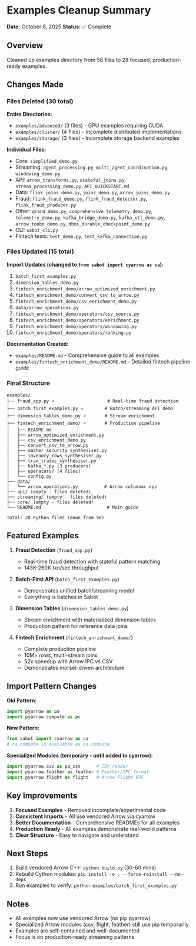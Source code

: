 # Examples Cleanup Summary

**Date:** October 6, 2025
**Status:** ✅ Complete

## Overview

Cleaned up examples directory from 58 files to 28 focused, production-ready examples.

## Changes Made

### Files Deleted (30 total)

**Entire Directories:**
- `examples/advanced/` (3 files) - GPU examples requiring CUDA
- `examples/cluster/` (4 files) - Incomplete distributed implementations
- `examples/storage/` (3 files) - Incomplete storage backend examples

**Individual Files:**
- Core: `simplified_demo.py`
- Streaming: `agent_processing.py`, `multi_agent_coordination.py`, `windowing_demo.py`
- API: `arrow_transforms.py`, `stateful_joins.py`, `stream_processing_demo.py`, `API_QUICKSTART.md`
- Data: `flink_joins_demo.py`, `joins_demo.py`, `arrow_joins_demo.py`
- Fraud: `flink_fraud_demo.py`, `flink_fraud_detector.py`, `flink_fraud_producer.py`
- Other: `grand_demo.py`, `comprehensive_telemetry_demo.py`, `telemetry_demo.py`, `kafka_bridge_demo.py`, `kafka_etl_demo.py`, `arrow_tonbo_demo.py`, `dbos_durable_checkpoint_demo.py`
- CLI: `sabot_cli.py`
- Fintech tests: `test_demo.py`, `test_kafka_connection.py`

### Files Updated (15 total)

**Import Updates (changed to `from sabot import cyarrow as ca`):**
1. `batch_first_examples.py`
2. `dimension_tables_demo.py`
3. `fintech_enrichment_demo/arrow_optimized_enrichment.py`
4. `fintech_enrichment_demo/convert_csv_to_arrow.py`
5. `fintech_enrichment_demo/csv_enrichment_demo.py`
6. `data/arrow_operations.py`
7. `fintech_enrichment_demo/operators/csv_source.py`
8. `fintech_enrichment_demo/operators/enrichment.py`
9. `fintech_enrichment_demo/operators/windowing.py`
10. `fintech_enrichment_demo/operators/ranking.py`

**Documentation Created:**
- `examples/README.md` - Comprehensive guide to all examples
- `examples/fintech_enrichment_demo/README.md` - Detailed fintech pipeline guide

### Final Structure

```
examples/
├── fraud_app.py ⭐                    # Real-time fraud detection
├── batch_first_examples.py ⭐        # Batch/streaming API demo
├── dimension_tables_demo.py ⭐       # Stream enrichment
├── fintech_enrichment_demo/ ⭐       # Production pipeline
│   ├── README.md
│   ├── arrow_optimized_enrichment.py
│   ├── csv_enrichment_demo.py
│   ├── convert_csv_to_arrow.py
│   ├── master_security_synthesiser.py
│   ├── invenory_rows_synthesiser.py
│   ├── trax_trades_synthesiser.py
│   ├── kafka_*.py (3 producers)
│   ├── operators/ (4 files)
│   └── config.py
├── data/
│   └── arrow_operations.py          # Arrow columnar ops
├── api/ (empty - files deleted)
├── streaming/ (empty - files deleted)
├── core/ (empty - files deleted)
└── README.md                         # Main guide

Total: 28 Python files (down from 58)
```

## Featured Examples

1. **Fraud Detection** (`fraud_app.py`)
   - Real-time fraud detection with stateful pattern matching
   - 143K-260K txn/sec throughput

2. **Batch-First API** (`batch_first_examples.py`)
   - Demonstrates unified batch/streaming model
   - Everything is batches in Sabot

3. **Dimension Tables** (`dimension_tables_demo.py`)
   - Stream enrichment with materialized dimension tables
   - Production pattern for reference data joins

4. **Fintech Enrichment** (`fintech_enrichment_demo/`)
   - Complete production pipeline
   - 10M+ rows, multi-stream joins
   - 52x speedup with Arrow IPC vs CSV
   - Demonstrates morsel-driven architecture

## Import Pattern Changes

**Old Pattern:**
```python
import pyarrow as pa
import pyarrow.compute as pc
```

**New Pattern:**
```python
from sabot import cyarrow as ca
# ca.compute is available as ca.compute
```

**Specialized Modules (temporary - until added to cyarrow):**
```python
import pyarrow.csv as pa_csv      # CSV reader
import pyarrow.feather as feather # Feather/IPC format
import pyarrow.flight as flight   # Arrow Flight RPC
```

## Key Improvements

1. **Focused Examples** - Removed incomplete/experimental code
2. **Consistent Imports** - All use vendored Arrow via cyarrow
3. **Better Documentation** - Comprehensive READMEs for all examples
4. **Production Ready** - All examples demonstrate real-world patterns
5. **Clear Structure** - Easy to navigate and understand

## Next Steps

1. Build vendored Arrow C++: `python build.py` (30-60 mins)
2. Rebuild Cython modules: `pip install -e . --force-reinstall --no-deps`
3. Run examples to verify: `python examples/batch_first_examples.py`

## Notes

- All examples now use vendored Arrow (no pip pyarrow)
- Specialized Arrow modules (csv, flight, feather) still use pip temporarily
- Examples are self-contained and well-documented
- Focus is on production-ready streaming patterns
